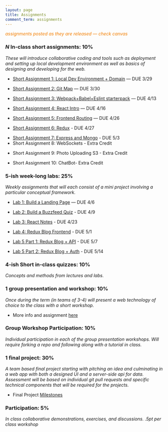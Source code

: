 ```yaml
---
layout: page
title: Assignments
comment_term: assignments
---
```


<span style="color: #F27D00">*assignments posted as they are released — check canvas*</span>


### *N* In-class short assignments: 10%
*These will introduce collaborative coding and tools such as deployment and setting up local development environment as well as basics of designing and developing for the web.*

<!-- * Short Assignment 1: Local Dev Environment + Domain — DUE 3/29 -->
* [Short Assignment 1: Local Dev Environment + Domain](sa/localdev) — DUE 3/29
<!-- * Short Assignment 2: Git Map -->
* [Short Assignment 2: Git Map](sa/git-map) — DUE 3/30
<!-- * Short Assignment 3: Webpack+Babel+Eslint starterpack -->
* [Short Assignment 3: Webpack+Babel+Eslint starterpack](sa/starterpack) — DUE 4/13
<!-- * Short Assignment 4: React Intro -->
* [Short Assignment 4: React Intro](sa/react-videos) — DUE 4/16
<!-- * Short Assignment 5: Frontend Routing -->
* [Short Assignment 5: Frontend Routing](sa/routing) — DUE 4/26
<!-- * Short Assignment 6: Redux -->
* [Short Assignment 6: Redux](sa/redux) - DUE 4/27
<!-- * Short Assignment 7: Express and Mongo -->
* [Short Assignment 7: Express and Mongo](sa/server-side) - DUE 5/3
* Short Assignment 8: WebSockets - Extra Credit
<!-- * [Short Assignment 8: WebSockets](sa/websockets) - Extra Credit (5/16) -->
* Short Assignment 9: Photo Uploading S3 - Extra Credit
<!-- * [Short Assignment 9: Photo Uploading S3](sa/s3-upload) - Extra Credit -->
* Short Assignment 10: ChatBot- Extra Credit
<!-- * [Short Assignment 10: ChatBot](sa/slack-bot) - Extra Credit -->



### 5-ish week-long labs:  25%
*Weekly assignments that will each consist of a mini project involving a particular conceptual framework.*

<!-- * Lab 1: Build a Landing Page — DUE 4/10 -->
* [Lab 1: Build a Landing Page](lab/landing-page) — DUE 4/6
<!-- * Lab 2: Build a Buzzfeed Quiz - -->
* [Lab 2: Build a Buzzfeed Quiz](lab/quizzical) - DUE 4/9
<!-- * Lab 3: React Notes - DUE 4/23 -->
* [Lab 3: React Notes](lab/react-notes) - DUE 4/23
<!-- * Lab 4: Redux Blog Frontend - DUE 4/30 -->
* [Lab 4: Redux Blog Frontend](lab/redux-blog) - DUE 5/1
<!-- * Lab 5 Part 1: Redux Blog + API - DUE 5/7 -->
* [Lab 5 Part 1: Redux Blog + API](lab/redux-blog+server) - DUE 5/7
<!-- * Lab 5 Part 2: Redux Blog + Auth - DUE 5/14 -->
* [Lab 5 Part 2: Redux Blog + Auth](lab/redux-blog+auth) - DUE 5/14


### 4-ish Short in-class quizzes:  10%
*Concepts and methods from lectures and labs.*

### 1 group presentation and workshop: 10%
*Once during the term (in teams of 3-4) will present a web technology of choice to the class with a short workshop.*

* More info and assignment [here](../workshops)

### Group Workshop Participation: 10%
*Individual participation in each of the group presentation workshops. Will require forking a repo and following along with a tutorial in class.*

### 1 final project:  30%
*A team based final project starting with pitching an idea and culminating in a web app with both a designed UI and a server-side api for data.  Assessment will be based on individual git pull requests and specific technical components that will be required for the projects.*

* Final Project [Milestones](project)

### Participation:  5%
*In class collaborative demonstrations, exercises, and discussions. .5pt per class workshop*
